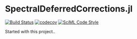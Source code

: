 # SpectralDeferredCorrections.jl

[![Build Status](https://github.com/lisawim/SpectralDeferredCorrections.jl/actions/workflows/CI.yml/badge.svg?branch=main)](https://github.com/lisawim/SpectralDeferredCorrections.jl/actions/workflows/CI.yml?query=branch%3Amain)
[![codecov](https://codecov.io/github/lisawim/SpectralDeferredCorrections.jl/graph/badge.svg?token=R0DW0N8C97)](https://codecov.io/github/lisawim/SpectralDeferredCorrections.jl)
[![SciML Code Style](https://img.shields.io/static/v1?label=code%20style&message=SciML&color=9558b2&labelColor=389826)](https://github.com/SciML/SciMLStyle)

Started with this project..
